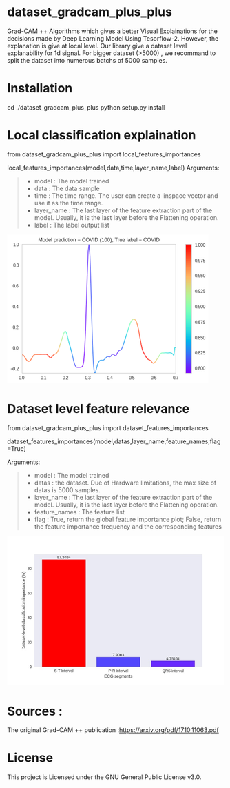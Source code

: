 # dataset_gradcam_plus_plus

Grad-CAM ++ Algorithms which gives a better  Visual Explainations for the decisions made by Deep Learning Model Using Tesorflow-2. However, the explanation is give at local level. Our library give a dataset level explanability for 1d signal. 
For bigger dataset (>5000) , we recommand to split the dataset into numerous batchs of 5000 samples.

# Installation

 cd ./dataset_gradcam_plus_plus  python setup.py install

# Local classification explaination

from dataset_gradcam_plus_plus import local_features_importances

local_features_importances(model,data,time,layer_name,label)
Arguments:
> - model : The model trained
> - data : The data sample
> - time : The time range. The user can create a linspace vector and use it as the time range.
> - layer_name : The last layer of the feature extraction part of the model. Usually, it is the last layer before the Flattening operation.
> - label : The label output list

![Alt text](https://github.com/marcusnk237/dataset_gradcam_plus_plus/blob/main/results/gradcam_plus_plus_1d.png)

# Dataset level feature relevance

from dataset_gradcam_plus_plus import dataset_features_importances

dataset_features_importances(model,datas,layer_name,feature_names,flag=True)

Arguments:
> - model : The model trained
> - datas : the dataset. Due of Hardware limitations, the max size of datas is 5000 samples.
> - layer_name : The last layer of the feature extraction part of the model. Usually, it is the last layer before the Flattening operation.
> - feature_names : The feature list
> - flag : True, return the global feature importance plot; False, return the feature importance frequency and the corresponding features

![Alt text](https://github.com/marcusnk237/dataset_gradcam_plus_plus/blob/main/results/dataset_level_feature_importance.jpg)

# Sources : 
The original Grad-CAM ++ publication :https://arxiv.org/pdf/1710.11063.pdf

# License
This project is Licensed under the GNU General Public License v3.0.

